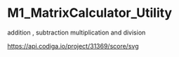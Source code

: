 # M1_MatrixCalculator_Utility
addition , subtraction multiplication and division

https://api.codiga.io/project/31369/score/svg
